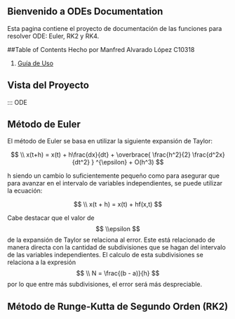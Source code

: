 ##  Bienvenido a ODEs Documentation

Esta pagina contiene el proyecto de documentación de las funciones para resolver ODE: Euler, RK2 y RK4.

##Table of Contents
Hecho por Manfred Alvarado López C10318

1. [Guía de Uso](reference.md)

## Vista del Proyecto


::: ODE


## Método de Euler

El método de Euler se basa en utilizar la siguiente expansión de Taylor:


$$
\\ x(t+h) = x(t) + h\frac{dx}{dt} + \overbrace{ \frac{h^2}{2} \frac{d^2x}{dt^2} } ^{\epsilon} + O(h^3)
$$

h siendo un cambio lo suficientemente pequeño como para asegurar que para avanzar en el intervalo de variables independientes, se puede utilizar la ecuación: 

$$
\\ x(t + h) = x(t) + hf(x,t)
$$

Cabe destacar que el valor de $$ \\epsilon $$ de la expansión de Taylor se relaciona al error. Este está relacionado de manera directa con la cantidad de subdivisiones que se hagan del intervalo de las variables independientes. El calculo de esta subdivisiones se relaciona a la expresión $$ \\ N = \frac{(b - a)}{h} $$ por lo que entre más subdivisiones, el error será más despreciable.


## Método de Runge-Kutta de Segundo Orden (RK2)


